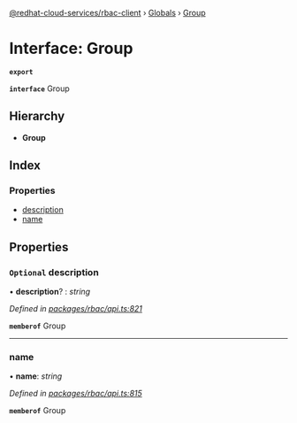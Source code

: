 [@redhat-cloud-services/rbac-client](../README.md) › [Globals](../globals.md) › [Group](group.md)

# Interface: Group

**`export`** 

**`interface`** Group

## Hierarchy

* **Group**

## Index

### Properties

* [description](group.md#optional-description)
* [name](group.md#name)

## Properties

### `Optional` description

• **description**? : *string*

*Defined in [packages/rbac/api.ts:821](https://github.com/fhlavac/javascript-clients/blob/master/packages/rbac/api.ts#L821)*

**`memberof`** Group

___

###  name

• **name**: *string*

*Defined in [packages/rbac/api.ts:815](https://github.com/fhlavac/javascript-clients/blob/master/packages/rbac/api.ts#L815)*

**`memberof`** Group
